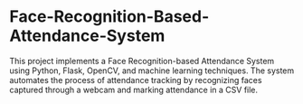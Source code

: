 # Face-Recognition-Based-Attendance-System
This project implements a Face Recognition-based Attendance System using Python, Flask, OpenCV, and machine learning techniques. The system automates the process of attendance tracking by recognizing faces captured through a webcam and marking attendance in a CSV file.
